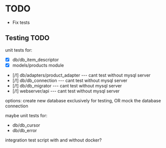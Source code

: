 # TODO

- Fix tests

## Testing TODO

unit tests for:

- [x] db/db_item_descriptor
- [x] models/products module
- [/!] db/adapters/product_adapter --- cant test without mysql server
- [/!] db/db_connection --- cant test without mysql server
- [/!] db/db_migrator --- cant test without mysql server
- [/!] webserver/api --- cant test without mysql server

options: create new database exclusively for testing, OR mock the database connection

maybe unit tests for:

- db/db_cursor
- db/db_error

integration test script with and without docker?
